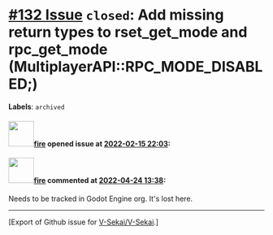 # [\#132 Issue](https://github.com/V-Sekai/V-Sekai/issues/132) `closed`: Add missing return types to rset_get_mode and rpc_get_mode (MultiplayerAPI::RPC_MODE_DISABLED;)
**Labels**: `archived`


#### <img src="https://avatars.githubusercontent.com/u/32321?u=c2e06a3d2b49a467aa907e54aa259516440267cc&v=4" width="50">[fire](https://github.com/fire) opened issue at [2022-02-15 22:03](https://github.com/V-Sekai/V-Sekai/issues/132):



#### <img src="https://avatars.githubusercontent.com/u/32321?u=c2e06a3d2b49a467aa907e54aa259516440267cc&v=4" width="50">[fire](https://github.com/fire) commented at [2022-04-24 13:38](https://github.com/V-Sekai/V-Sekai/issues/132#issuecomment-1107843965):

Needs to be tracked in Godot Engine org. It's lost here.


-------------------------------------------------------------------------------



[Export of Github issue for [V-Sekai/V-Sekai](https://github.com/V-Sekai/V-Sekai).]
